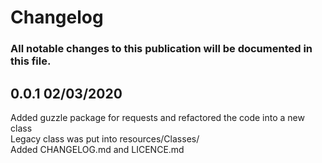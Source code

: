 # Changelog

### All notable changes to this publication will be documented in this file.

## 0.0.1 02/03/2020
Added guzzle package for requests and refactored the code into a new class \
Legacy class was put into resources/Classes/ \
Added CHANGELOG.md and LICENCE.md
